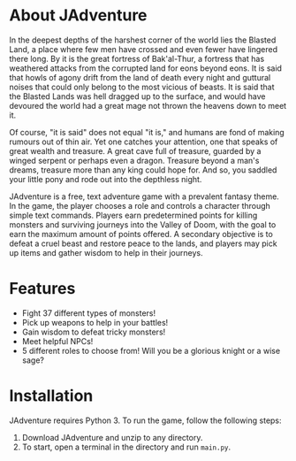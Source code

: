 # About JAdventure
In the deepest depths of the harshest corner of the world lies the Blasted Land, a place where few men have crossed and even fewer have lingered there long. By it is the great fortress of Bak'al-Thur, a fortress that has weathered attacks from the corrupted land for eons beyond eons. It is said that howls of agony drift from the land of death every night and guttural noises that could only belong to the most vicious of beasts. It is said that the Blasted Lands was hell dragged up to the surface, and would have devoured the world had a great mage not thrown the heavens down to meet it.

Of course, "it is said" does not equal "it is," and humans are fond of making rumours out of thin air. Yet one catches your attention, one that speaks of great wealth and treasure. A great cave full of treasure, guarded by a winged serpent or perhaps even a dragon. Treasure beyond a man's dreams, treasure more than any king could hope for. And so, you saddled your little pony and rode out into the depthless night.

JAdventure is a free, text adventure game with a prevalent fantasy theme. In the game, the player chooses a role and controls a character through simple text commands. Players earn predetermined points for killing monsters and surviving journeys into the Valley of Doom, with the goal to earn the maximum amount of points offered. A secondary objective is to defeat a cruel beast and restore peace to the lands, and players may pick up items and gather wisdom to help in their journeys.

# Features
- Fight 37 different types of monsters!
- Pick up weapons to help in your battles!
- Gain wisdom to defeat tricky monsters!
- Meet helpful NPCs!
- 5 different roles to choose from! Will you be a glorious knight or a wise sage?

# Installation
JAdventure requires Python 3. To run the game, follow the following steps:
1. Download JAdventure and unzip to any directory.
2. To start, open a terminal in the directory and run `main.py`.
